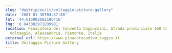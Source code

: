 ```yaml
---
slug: "daytrip/eu/it/voltaggio-picture-gallery"
date: '2001-01-30T04:37:00'
lat: '44.615902682186416'
lng: '8.843382971839901'
location: Pinacoteca del Convento Cappuccini, Strada provinciale 160 di Val Lemme,
  Voltaggio, Alessandria, Piemonte, Italia
external_url: https://www.pinacotecadivoltaggio.it
title: Voltaggio Picture Gallery
---
```



